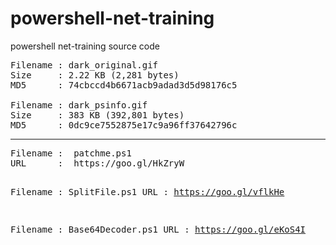 # powershell-net-training
powershell net-training source code

<pre>
Filename : dark_original.gif
Size     : 2.22 KB (2,281 bytes)
MD5      : 74cbccd4b6671acb9adad3d5d98176c5

Filename : dark_psinfo.gif
Size     : 383 KB (392,801 bytes)
MD5      : 0dc9ce7552875e17c9a96ff37642796c
</pre>
<p>
<hr>
<p>
<pre>
Filename :  patchme.ps1
URL      :  https://goo.gl/HkZryW

Filename : SplitFile.ps1
URL      : https://goo.gl/vflkHe

Filename : Base64Decoder.ps1
URL      : https://goo.gl/eKoS4I
</pre>
